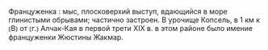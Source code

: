 ---
---

Француженка
: мыс, плосковерхий выступ, вдающийся в море глинистыми обрывами; частично застроен. В урочище Копсель, в 1 км к ⦅В⦆ от ⦅г.⦆ Алчак-Кая в первой трети XIX в. в этом районе было имение француженки Жюстины Жакмар.
